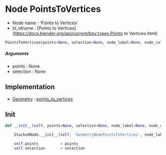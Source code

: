 # Node PointsToVertices

- Node name : 'Points to Vertices'
- bl_idname : [Points to Vertices](https://docs.blender.org/api/current/bpy.types.Points to Vertices.html)


``` python
PointsToVertices(points=None, selection=None, node_label=None, node_color=None)
```
##### Arguments

- points : None
- selection : None

## Implementation

- [Geometry](/docs/GeoNodes/Geometry.md) : [points_to_vertices](/docs/GeoNodes/Geometry.md#points_to_vertices)

## Init

``` python
def __init__(self, points=None, selection=None, node_label=None, node_color=None):

    StackedNode.__init__(self, 'GeometryNodePointsToVertices', node_label=node_label, node_color=node_color)

    self.points          = points
    self.selection       = selection
```
